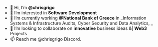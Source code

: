 - 👋 Hi, I’m **@chrisgrigo**
- 👀 I’m interested in **Software Development**
- 🌱 I’m currently working  **@National Bank of Greece** in
     _Information Systems & Infrastructure Audits, Cyber Security and Data Analytics, _
- 💞️ I’m looking to collaborate on **innovative** business ideas &| **Web3** Projects
- 📫 Reach me @chrisgrigo Discord.
